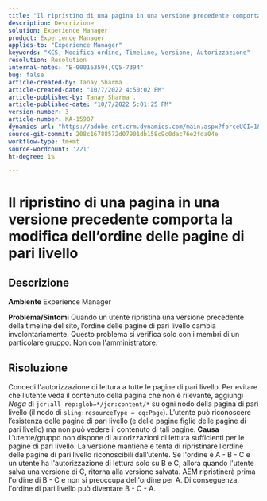```yaml
---
title: "Il ripristino di una pagina in una versione precedente comporta la modifica dell’ordine delle pagine di pari livello"
description: Descrizione
solution: Experience Manager
product: Experience Manager
applies-to: "Experience Manager"
keywords: "KCS, Modifica ordine, Timeline, Versione, Autorizzazione"
resolution: Resolution
internal-notes: "E-000163594,CQ5-7394"
bug: false
article-created-by: Tanay Sharma .
article-created-date: "10/7/2022 4:50:02 PM"
article-published-by: Tanay Sharma .
article-published-date: "10/7/2022 5:01:25 PM"
version-number: 3
article-number: KA-15907
dynamics-url: "https://adobe-ent.crm.dynamics.com/main.aspx?forceUCI=1&pagetype=entityrecord&etn=knowledgearticle&id=65f57811-6046-ed11-bba2-0022480868ff"
source-git-commit: 208c16788572d07901db158c9c0dac76e2fda04e
workflow-type: tm+mt
source-wordcount: '221'
ht-degree: 1%

---
```


# Il ripristino di una pagina in una versione precedente comporta la modifica dell’ordine delle pagine di pari livello

## Descrizione

<b>Ambiente</b>
Experience Manager


<b>Problema/Sintomi</b>
Quando un utente ripristina una versione precedente della timeline del sito, l’ordine delle pagine di pari livello cambia involontariamente. Questo problema si verifica solo con i membri di un particolare gruppo. Non con l&#39;amministratore.


## Risoluzione


Concedi l&#39;autorizzazione di lettura a tutte le pagine di pari livello. Per evitare che l’utente veda il contenuto della pagina che non è rilevante, aggiungi *Nega* di `jcr;all rep:glob=*/jcr:content/*` su ogni nodo della pagina di pari livello (il nodo di `sling:resourceType = cq:Page`). L’utente può riconoscere l’esistenza delle pagine di pari livello (e delle pagine figlie delle pagine di pari livello) ma non può vedere il contenuto di tali pagine.
<b>Causa</b>
L&#39;utente/gruppo non dispone di autorizzazioni di lettura sufficienti per le pagine di pari livello. La versione mantiene e tenta di ripristinare l’ordine delle pagine di pari livello riconoscibili dall’utente. Se l&#39;ordine è A - B - C e un utente ha l&#39;autorizzazione di lettura solo su B e C, allora quando l&#39;utente salva una versione di C, ritorna alla versione salvata. AEM ripristinerà prima l&#39;ordine di B - C e non si preoccupa dell&#39;ordine per A. Di conseguenza, l&#39;ordine di pari livello può diventare B - C - A.
